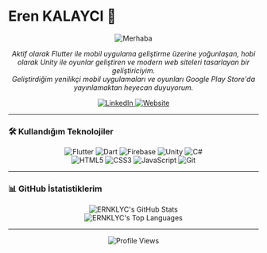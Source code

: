 # Eren KALAYCI 👋

<p align="center">
  <img src="https://capsule-render.vercel.app/api?type=waving-hand&color=808080&height=120&section=header&text=Merhaba!&fontSize=40&fontColor=ffffff" alt="Merhaba" />
</p>

<p align="center">
  <i>
    Aktif olarak Flutter ile mobil uygulama geliştirme üzerine yoğunlaşan, hobi olarak Unity ile oyunlar geliştiren ve modern web siteleri tasarlayan bir geliştiriciyim. <br /> Geliştirdiğim yenilikçi mobil uygulamaları ve oyunları Google Play Store'da yayınlamaktan heyecan duyuyorum.
  </i>
</p>

<p align="center">
  <a href="https://www.linkedin.com/in/erenklyc/" target="_blank">
    <img src="https://img.shields.io/badge/LinkedIn-0077B5?style=for-the-badge&logo=linkedin&logoColor=white" alt="LinkedIn" />
  </a>
  <a href="https://ernklyc.github.io/" target="_blank">
    <img src="https://img.shields.io/badge/Website-464646?style=for-the-badge&logo=google-chrome&logoColor=white" alt="Website" />
  </a>
</p>

---

### 🛠️ Kullandığım Teknolojiler

<p align="center">
  <img src="https://img.shields.io/badge/Flutter-02569B?style=for-the-badge&logo=flutter&logoColor=white" alt="Flutter"/>
  <img src="https://img.shields.io/badge/Dart-0175C2?style=for-the-badge&logo=dart&logoColor=white" alt="Dart"/>
  <img src="https://img.shields.io/badge/Firebase-FFCA28?style=for-the-badge&logo=firebase&logoColor=black" alt="Firebase"/>
  <img src="https://img.shields.io/badge/Unity-FFFFFF?style=for-the-badge&logo=unity&logoColor=black" alt="Unity"/>
  <img src="https://img.shields.io/badge/C%23-512BD4?style=for-the-badge&logo=c-sharp&logoColor=white" alt="C#"/>
  <br>
  <img src="https://img.shields.io/badge/HTML5-E34F26?style=for-the-badge&logo=html5&logoColor=white" alt="HTML5"/>
  <img src="https://img.shields.io/badge/CSS3-1572B6?style=for-the-badge&logo=css3&logoColor=white" alt="CSS3"/>
  <img src="https://img.shields.io/badge/JavaScript-F7DF1E?style=for-the-badge&logo=javascript&logoColor=black" alt="JavaScript"/>
  <img src="https://img.shields.io/badge/Git-F05032?style=for-the-badge&logo=git&logoColor=white" alt="Git"/>
</p>

---

### 📊 GitHub İstatistiklerim

<p align="center">
  <img src="https://github-readme-stats.vercel.app/api?username=ERNKLYC&show_icons=true&theme=tokyonight&include_all_commits=true&count_private=true" alt="ERNKLYC's GitHub Stats" />
  <br>
  <img src="https://github-readme-stats.vercel.app/api/top-langs/?username=ERNKLYC&layout=compact&langs_count=8&theme=tokyonight" alt="ERNKLYC's Top Languages" />
</p>

---

<p align="center">
  <img src="https://komarev.com/ghpvc/?username=ERNKLYC&label=Profil+Görüntülenme&color=0e75b6&style=flat" alt="Profile Views"/>
</p>
